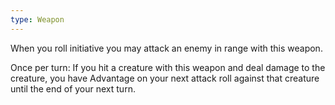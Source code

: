 ```yaml
---
type: Weapon
---
```

When you roll initiative you may attack an enemy in range with this weapon.

Once per turn: If you hit a creature with this weapon and deal damage to the creature, you have Advantage on your next attack roll against that creature until the end of your next turn.